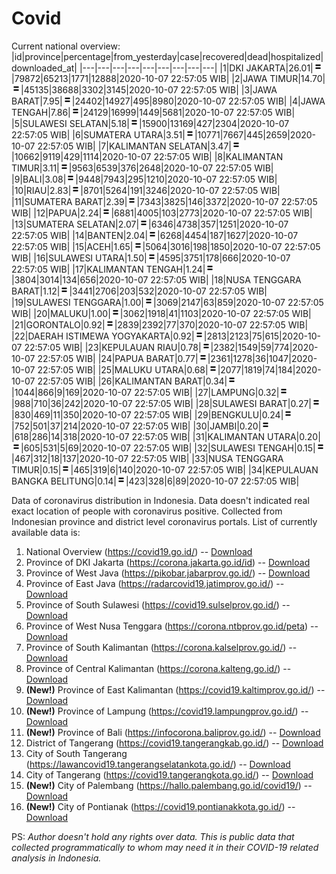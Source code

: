 # Covid
Current national overview:
|id|province|percentage|from_yesterday|case|recovered|dead|hospitalized|downloaded_at|
|---|---|---|---|---|---|---|---|---|
|1|DKI JAKARTA|26.01|![equal](https://github.com/ariefrachmannn/covid/raw/master/img/rsz_equal.png)|79872|65213|1771|12888|2020-10-07 22:57:05 WIB|
|2|JAWA TIMUR|14.70|![equal](https://github.com/ariefrachmannn/covid/raw/master/img/rsz_equal.png)|45135|38688|3302|3145|2020-10-07 22:57:05 WIB|
|3|JAWA BARAT|7.95|![equal](https://github.com/ariefrachmannn/covid/raw/master/img/rsz_equal.png)|24402|14927|495|8980|2020-10-07 22:57:05 WIB|
|4|JAWA TENGAH|7.86|![equal](https://github.com/ariefrachmannn/covid/raw/master/img/rsz_equal.png)|24129|16999|1449|5681|2020-10-07 22:57:05 WIB|
|5|SULAWESI SELATAN|5.18|![equal](https://github.com/ariefrachmannn/covid/raw/master/img/rsz_equal.png)|15900|13169|427|2304|2020-10-07 22:57:05 WIB|
|6|SUMATERA UTARA|3.51|![equal](https://github.com/ariefrachmannn/covid/raw/master/img/rsz_equal.png)|10771|7667|445|2659|2020-10-07 22:57:05 WIB|
|7|KALIMANTAN SELATAN|3.47|![equal](https://github.com/ariefrachmannn/covid/raw/master/img/rsz_equal.png)|10662|9119|429|1114|2020-10-07 22:57:05 WIB|
|8|KALIMANTAN TIMUR|3.11|![equal](https://github.com/ariefrachmannn/covid/raw/master/img/rsz_equal.png)|9563|6539|376|2648|2020-10-07 22:57:05 WIB|
|9|BALI|3.08|![equal](https://github.com/ariefrachmannn/covid/raw/master/img/rsz_equal.png)|9448|7943|295|1210|2020-10-07 22:57:05 WIB|
|10|RIAU|2.83|![equal](https://github.com/ariefrachmannn/covid/raw/master/img/rsz_equal.png)|8701|5264|191|3246|2020-10-07 22:57:05 WIB|
|11|SUMATERA BARAT|2.39|![equal](https://github.com/ariefrachmannn/covid/raw/master/img/rsz_equal.png)|7343|3825|146|3372|2020-10-07 22:57:05 WIB|
|12|PAPUA|2.24|![equal](https://github.com/ariefrachmannn/covid/raw/master/img/rsz_equal.png)|6881|4005|103|2773|2020-10-07 22:57:05 WIB|
|13|SUMATERA SELATAN|2.07|![equal](https://github.com/ariefrachmannn/covid/raw/master/img/rsz_equal.png)|6346|4738|357|1251|2020-10-07 22:57:05 WIB|
|14|BANTEN|2.04|![equal](https://github.com/ariefrachmannn/covid/raw/master/img/rsz_equal.png)|6268|4454|187|1627|2020-10-07 22:57:05 WIB|
|15|ACEH|1.65|![equal](https://github.com/ariefrachmannn/covid/raw/master/img/rsz_equal.png)|5064|3016|198|1850|2020-10-07 22:57:05 WIB|
|16|SULAWESI UTARA|1.50|![equal](https://github.com/ariefrachmannn/covid/raw/master/img/rsz_equal.png)|4595|3751|178|666|2020-10-07 22:57:05 WIB|
|17|KALIMANTAN TENGAH|1.24|![equal](https://github.com/ariefrachmannn/covid/raw/master/img/rsz_equal.png)|3804|3014|134|656|2020-10-07 22:57:05 WIB|
|18|NUSA TENGGARA BARAT|1.12|![equal](https://github.com/ariefrachmannn/covid/raw/master/img/rsz_equal.png)|3441|2706|203|532|2020-10-07 22:57:05 WIB|
|19|SULAWESI TENGGARA|1.00|![equal](https://github.com/ariefrachmannn/covid/raw/master/img/rsz_equal.png)|3069|2147|63|859|2020-10-07 22:57:05 WIB|
|20|MALUKU|1.00|![equal](https://github.com/ariefrachmannn/covid/raw/master/img/rsz_equal.png)|3062|1918|41|1103|2020-10-07 22:57:05 WIB|
|21|GORONTALO|0.92|![equal](https://github.com/ariefrachmannn/covid/raw/master/img/rsz_equal.png)|2839|2392|77|370|2020-10-07 22:57:05 WIB|
|22|DAERAH ISTIMEWA YOGYAKARTA|0.92|![equal](https://github.com/ariefrachmannn/covid/raw/master/img/rsz_equal.png)|2813|2123|75|615|2020-10-07 22:57:05 WIB|
|23|KEPULAUAN RIAU|0.78|![equal](https://github.com/ariefrachmannn/covid/raw/master/img/rsz_equal.png)|2382|1549|59|774|2020-10-07 22:57:05 WIB|
|24|PAPUA BARAT|0.77|![equal](https://github.com/ariefrachmannn/covid/raw/master/img/rsz_equal.png)|2361|1278|36|1047|2020-10-07 22:57:05 WIB|
|25|MALUKU UTARA|0.68|![equal](https://github.com/ariefrachmannn/covid/raw/master/img/rsz_equal.png)|2077|1819|74|184|2020-10-07 22:57:05 WIB|
|26|KALIMANTAN BARAT|0.34|![equal](https://github.com/ariefrachmannn/covid/raw/master/img/rsz_equal.png)|1044|866|9|169|2020-10-07 22:57:05 WIB|
|27|LAMPUNG|0.32|![equal](https://github.com/ariefrachmannn/covid/raw/master/img/rsz_equal.png)|988|710|36|242|2020-10-07 22:57:05 WIB|
|28|SULAWESI BARAT|0.27|![equal](https://github.com/ariefrachmannn/covid/raw/master/img/rsz_equal.png)|830|469|11|350|2020-10-07 22:57:05 WIB|
|29|BENGKULU|0.24|![equal](https://github.com/ariefrachmannn/covid/raw/master/img/rsz_equal.png)|752|501|37|214|2020-10-07 22:57:05 WIB|
|30|JAMBI|0.20|![equal](https://github.com/ariefrachmannn/covid/raw/master/img/rsz_equal.png)|618|286|14|318|2020-10-07 22:57:05 WIB|
|31|KALIMANTAN UTARA|0.20|![equal](https://github.com/ariefrachmannn/covid/raw/master/img/rsz_equal.png)|605|531|5|69|2020-10-07 22:57:05 WIB|
|32|SULAWESI TENGAH|0.15|![equal](https://github.com/ariefrachmannn/covid/raw/master/img/rsz_equal.png)|467|312|18|137|2020-10-07 22:57:05 WIB|
|33|NUSA TENGGARA TIMUR|0.15|![equal](https://github.com/ariefrachmannn/covid/raw/master/img/rsz_equal.png)|465|319|6|140|2020-10-07 22:57:05 WIB|
|34|KEPULAUAN BANGKA BELITUNG|0.14|![equal](https://github.com/ariefrachmannn/covid/raw/master/img/rsz_equal.png)|423|328|6|89|2020-10-07 22:57:05 WIB|

Data of coronavirus distribution in Indonesia. Data doesn't indicated real exact location of people with coronavirus positive. Collected from Indonesian province and district level coronavirus portals. List of currently available data is:
1. National Overview (https://covid19.go.id/) -- [Download](https://www.dropbox.com/s/66ly270fw4y76fx/covid_nasional.csv?dl=0)
2. Province of DKI Jakarta (https://corona.jakarta.go.id/id) -- [Download](https://riwayat-file-covid-19-dki-jakarta-jakartagis.hub.arcgis.com/)
3. Province of West Java (https://pikobar.jabarprov.go.id/) -- [Download](https://www.dropbox.com/s/alg0zp60fylq6cn/covid_jabar.csv?dl=0)
4. Province of East Java (https://radarcovid19.jatimprov.go.id/) -- [Download](https://www.dropbox.com/sh/e7vtgcnl4ckbvr4/AADo9UMRDZvrhHn66qTHZOvNa?dl=0)
5. Province of South Sulawesi (https://covid19.sulselprov.go.id/) -- [Download](https://www.dropbox.com/s/z5ek23lwcztj7z7/covid_sulsel.csv?dl=0)
6. Province of West Nusa Tenggara (https://corona.ntbprov.go.id/peta) -- [Download](https://www.dropbox.com/s/4p2k93n42xx0c00/covid_ntb.csv?dl=0)
7. Province of South Kalimantan (https://corona.kalselprov.go.id/) -- [Download](https://www.dropbox.com/sh/7aa2kvz8lb04pzz/AADH1Oj5oFMw2mp-D3JStPRsa?dl=0)
8. Province of Central Kalimantan (https://corona.kalteng.go.id/) -- [Download](https://www.dropbox.com/s/9q01v5r3ys2ozk4/covid_kalteng.csv?dl=0)
9. **(New!)** Province of East Kalimantan (https://covid19.kaltimprov.go.id/) -- [Download](https://www.dropbox.com/sh/qhpxj532nm80goa/AAB6ek_fp1__ieTR0TFQpfIga?dl=0)
10. **(New!)** Province of Lampung (https://covid19.lampungprov.go.id/) -- [Download](https://www.dropbox.com/s/ecuew6oa9kzwqwx/covid_lampung.csv?dl=0)
11. **(New!)** Province of Bali (https://infocorona.baliprov.go.id/) -- [Download](https://www.dropbox.com/sh/iceiwun4ufttmiu/AAC7dSRMpfTjPI1Lfzw-LeCUa?dl=0)
12. District of Tangerang (https://covid19.tangerangkab.go.id/) -- [Download](https://www.dropbox.com/sh/yxovyy6sy5bnz4p/AACZzVHinisKmz8oQWyQJ3nua?dl=0)
13. City of South Tangerang (https://lawancovid19.tangerangselatankota.go.id/) -- [Download](https://www.dropbox.com/s/zlvxo4ivswdzmle/covid_tangsel.csv?dl=0)
14. City of Tangerang (https://covid19.tangerangkota.go.id/) -- [Download](https://www.dropbox.com/s/e53224kvdrpjzy0/covid_tangkot.csv?dl=0)
15. **(New!)** City of Palembang (https://hallo.palembang.go.id/covid19/) -- [Download](https://www.dropbox.com/sh/oj17bhwhlpjht9e/AABZEG-OiaSaFvikATDx6coEa?dl=0)
16. **(New!)** City of Pontianak (https://covid19.pontianakkota.go.id/) -- [Download](https://www.dropbox.com/sh/66if3y4ly51j4sh/AADQ-zwLGa7Kz4ZzJgDw2-3na?dl=0)

PS: *Author doesn't hold any rights over data. This is public data that collected programmatically to whom may need it in their COVID-19 related analysis in Indonesia.*
